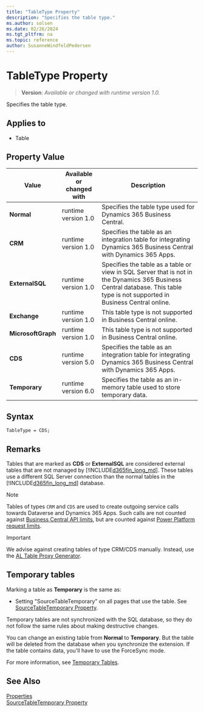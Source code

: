 ```yaml
---
title: "TableType Property"
description: "Specifies the table type."
ms.author: solsen
ms.date: 02/26/2024
ms.tgt_pltfrm: na
ms.topic: reference
author: SusanneWindfeldPedersen
---
```

[//]: # (START>DO_NOT_EDIT)
[//]: # (IMPORTANT:Do not edit any of the content between here and the END>DO_NOT_EDIT.)
[//]: # (Any modifications should be made in the .xml files in the ModernDev repo.)
# TableType Property
> **Version**: _Available or changed with runtime version 1.0._

Specifies the table type.

## Applies to
-   Table

## Property Value

|Value|Available or changed with|Description|
|-----------|-----------|---------------------------------------|
|**Normal**|runtime version 1.0|Specifies the table type used for Dynamics 365 Business Central.|
|**CRM**|runtime version 1.0|Specifies the table as an integration table for integrating Dynamics 365 Business Central with Dynamics 365 Apps.|
|**ExternalSQL**|runtime version 1.0|Specifies the table as a table or view in SQL Server that is not in the Dynamics 365 Business Central database. This table type is not supported in Business Central online.|
|**Exchange**|runtime version 1.0|This table type is not supported in Business Central online.|
|**MicrosoftGraph**|runtime version 1.0|This table type is not supported in Business Central online.|
|**CDS**|runtime version 5.0|Specifies the table as an integration table for integrating Dynamics 365 Business Central with Dynamics 365 Apps.|
|**Temporary**|runtime version 6.0|Specifies the table as an in-memory table used to store temporary data.|

[//]: # (IMPORTANT: END>DO_NOT_EDIT)


## Syntax

```AL
TableType = CDS;
```

## Remarks

Tables that are marked as **CDS** or **ExternalSQL** are considered external tables that are not managed by [!INCLUDE[d365fin_long_md](../includes/d365fin_long_md.md)]. These tables use a different SQL Server connection than the normal tables in the [!INCLUDE[d365fin_long_md](../includes/d365fin_long_md.md)] database.

> [!NOTE]  
> Tables of types `CRM` and `CDS` are used to create outgoing service calls towards Dataverse and Dynamics 365 Apps. Such calls are not counted against [Business Central API limits](../../administration/operational-limits-online.md), but are counted against [Power Platform request limits](/power-platform/admin/api-request-limits-allocations#non-licensed-user-request-limits).

> [!IMPORTANT]  
> We advise against creating tables of type CRM/CDS manually. Instead, use the [AL Table Proxy Generator](../devenv-al-table-proxy-generator.md). 
<!-- For more information, see [Introduction to Dynamics 365 for Sales Integration Customization in Dynamics NAV](Introduction-to-Dynamics-CRM-Integration-Customization-in-Dynamics-NAV.md).  
 -->

## Temporary tables

Marking a table as **Temporary** is the same as:

- Setting "SourceTableTemporary" on all pages that use the table. See [SourceTableTemporary Property](devenv-sourcetabletemporary-property.md).  

Temporary tables are not synchronized with the SQL database, so they do not follow the same rules about making destructive changes.

You can change an existing table from **Normal** to **Temporary**. But the table will be deleted from the database when you synchronize the extension. If the table contains data, you'll have to use the ForceSync mode.

For more information, see [Temporary Tables](../devenv-temporary-tables.md).

## See Also  

[Properties](devenv-properties.md)  
[SourceTableTemporary Property](devenv-sourcetabletemporary-property.md)  